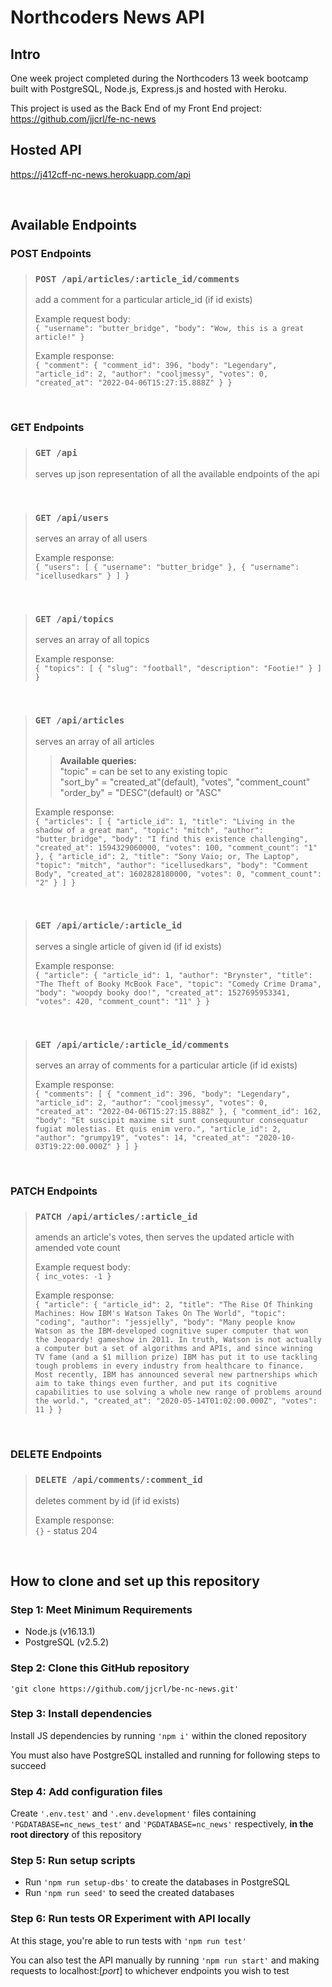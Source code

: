 # <b>Northcoders News API</b>

## <b>Intro</b>

One week project completed during the Northcoders 13 week bootcamp built with PostgreSQL, Node.js, Express.js and hosted with Heroku.

This project is used as the Back End of my Front End project: https://github.com/jjcrl/fe-nc-news

## <b>Hosted API</b>
https://j412cff-nc-news.herokuapp.com/api

<br>

## <b>Available Endpoints</b>

### <b>POST Endpoints</b>

> ### `POST /api/articles/:article_id/comments`
>
> add a comment for a particular article_id (if id exists)
>
> Example request body:  
> `{ "username": "butter_bridge", "body": "Wow, this is a great article!" }`
>
> Example response:  
> `{ "comment": { "comment_id": 396, "body": "Legendary", "article_id": 2, "author": "cooljmessy", "votes": 0, "created_at": "2022-04-06T15:27:15.888Z" } }`

<br>

### <b>GET Endpoints</b>

> ### `GET /api`
>
> serves up json representation of all the available endpoints of the api

<br>

> ### `GET /api/users`
>
> serves an array of all users
>
> Example response:  
> `{ "users": [ { "username": "butter_bridge" }, { "username": "icellusedkars" } ] }`

<br>

> ### `GET /api/topics`
>
> serves an array of all topics
>
> Example response:  
> `{ "topics": [ { "slug": "football", "description": "Footie!" } ] }`

<br>

> ### `GET /api/articles`
>
> serves an array of all articles
>
> > **Available queries:**  
> > "topic" = can be set to any existing topic  
> > "sort_by" = "created_at"(default), "votes", "comment_count"  
> > "order_by" = "DESC"(default) or "ASC"
>
> Example response:  
> `{ "articles": [ { "article_id": 1, "title": "Living in the shadow of a great man", "topic": "mitch", "author": "butter_bridge", "body": "I find this existence challenging", "created_at": 1594329060000, "votes": 100, "comment_count": "1" }, { "article_id": 2, "title": "Sony Vaio; or, The Laptop", "topic": "mitch", "author": "icellusedkars", "body": "Comment Body", "created_at": 1602828180000, "votes": 0, "comment_count": "2" } ] }`

<br>

> ### `GET /api/article/:article_id`
>
> serves a single article of given id (if id exists)
>
> Example response:  
> `{ "article": { "article_id": 1, "author": "Brynster", "title": "The Theft of Booky McBook Face", "topic": "Comedy Crime Drama", "body": "woopdy booky doo!", "created_at": 1527695953341, "votes": 420, "comment_count": "11" } }`

<br>

> ### `GET /api/article/:article_id/comments`
>
> serves an array of comments for a particular article (if id exists)
>
> Example response:  
> `{ "comments": [ { "comment_id": 396, "body": "Legendary", "article_id": 2, "author": "cooljmessy", "votes": 0, "created_at": "2022-04-06T15:27:15.888Z" }, { "comment_id": 162, "body": "Et suscipit maxime sit sunt consequuntur consequatur fugiat molestias. Et quis enim vero.", "article_id": 2, "author": "grumpy19", "votes": 14, "created_at": "2020-10-03T19:22:00.000Z" } ] }`

<br>

### <b>PATCH Endpoints</b>

> ### `PATCH /api/articles/:article_id`
>
> amends an article's votes, then serves the updated article with amended vote count
>
> Example request body:  
> `{ inc_votes: -1 }`
>
> Example response:  
> `{ "article": { "article_id": 2, "title": "The Rise Of Thinking Machines: How IBM's Watson Takes On The World", "topic": "coding", "author": "jessjelly", "body": "Many people know Watson as the IBM-developed cognitive super computer that won the Jeopardy! gameshow in 2011. In truth, Watson is not actually a computer but a set of algorithms and APIs, and since winning TV fame (and a $1 million prize) IBM has put it to use tackling tough problems in every industry from healthcare to finance. Most recently, IBM has announced several new partnerships which aim to take things even further, and put its cognitive capabilities to use solving a whole new range of problems around the world.", "created_at": "2020-05-14T01:02:00.000Z", "votes": 11 } }`

<br>

### <b>DELETE Endpoints</b>

> ### `DELETE /api/comments/:comment_id`
>
> deletes comment by id (if id exists)
>
> Example response:  
> `{}` - status 204

<br>

## <b>How to clone and set up this repository</b>

### <b>Step 1:</b> Meet Minimum Requirements

- Node.js (v16.13.1)
- PostgreSQL (v2.5.2)

### <b>Step 2:</b> Clone this GitHub repository

`'git clone https://github.com/jjcrl/be-nc-news.git'`

### <b>Step 3:</b> Install dependencies

Install JS dependencies by running `'npm i'` within the cloned repository

You must also have PostgreSQL installed and running for following steps to succeed

### <b>Step 4:</b> Add configuration files

Create `'.env.test'` and `'.env.development'` files containing `'PGDATABASE=nc_news_test'` and `'PGDATABASE=nc_news'` respectively, <b>in the root directory</b> of this repository

### <b>Step 5:</b> Run setup scripts

- Run `'npm run setup-dbs'` to create the databases in PostgreSQL
- Run `'npm run seed'` to seed the created databases

### <b>Step 6:</b> Run tests OR Experiment with API locally

At this stage, you're able to run tests with `'npm run test'`

You can also test the API manually by running `'npm run start'` and making requests to localhost:[_port_] to whichever endpoints you wish to test
